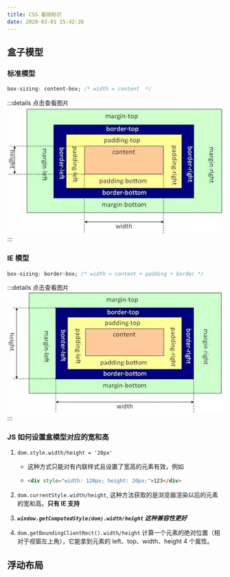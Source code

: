 ```yaml
---
title: CSS 基础知识
date: 2020-03-01 15:42:26
---
```


## 盒子模型

### 标准模型

```css
box-sizing: content-box; /* width = content  */
```

:::details 点击查看图片
![](../../assets/html&css/standard-model.png)
:::

### IE 模型

```css
box-sizing: border-box; /* width = content + padding + border */
```

:::details 点击查看图片
![](../../assets/html&css/ie-model.png)
:::

### JS 如何设置盒模型对应的宽和高

1. `dom.style.width/height = '20px'`

   - 这种方式只能对有内联样式且设置了宽高的元素有效，例如
   - ```html
     <div style="width: 120px; height: 20px;">123</div>
     ```

2. `dom.currentStyle.width/height`, 这种方法获取的是浏览器渲染以后的元素的宽和高。**只有 IE 支持**
3. _**`window.getComputedStyle(dom).width/height` 这种兼容性更好**_
4. `dom.getBoundingClientRect().width/height` 计算一个元素的绝对位置（相对于视窗左上角），它能拿到元素的 left、top、width、height 4 个属性。

## 浮动布局
